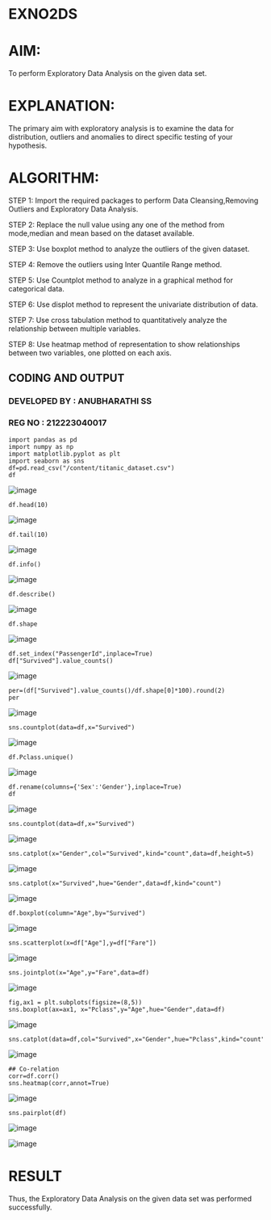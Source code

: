 # EXNO2DS
# AIM:
To perform Exploratory Data Analysis on the given data set.
      
# EXPLANATION:
  The primary aim with exploratory analysis is to examine the data for distribution, outliers and anomalies to direct specific testing of your hypothesis.
  
# ALGORITHM:
STEP 1: Import the required packages to perform Data Cleansing,Removing Outliers and Exploratory Data Analysis.

STEP 2: Replace the null value using any one of the method from mode,median and mean based on the dataset available.

STEP 3: Use boxplot method to analyze the outliers of the given dataset.

STEP 4: Remove the outliers using Inter Quantile Range method.

STEP 5: Use Countplot method to analyze in a graphical method for categorical data.

STEP 6: Use displot method to represent the univariate distribution of data.

STEP 7: Use cross tabulation method to quantitatively analyze the relationship between multiple variables.

STEP 8: Use heatmap method of representation to show relationships between two variables, one plotted on each axis.

## CODING AND OUTPUT

### DEVELOPED BY : ANUBHARATHI SS
### REG NO : 212223040017


```
import pandas as pd
import numpy as np
import matplotlib.pyplot as plt
import seaborn as sns
df=pd.read_csv("/content/titanic_dataset.csv")
df
```
![image](https://github.com/user-attachments/assets/da11e46d-1fa9-4206-a096-7ca38ca93138)
```
df.head(10)
```
![image](https://github.com/user-attachments/assets/c5bdf8ac-bf0d-4dd5-a9c3-594564348ff6)
```
df.tail(10)
```
![image](https://github.com/user-attachments/assets/5a1102e2-cc2b-4715-8db8-835347ab67db)
```
df.info()
```
![image](https://github.com/user-attachments/assets/19b25e01-b764-4b6f-89e6-8fa2692a25fa)
```
df.describe()
```
![image](https://github.com/user-attachments/assets/0374a6bd-4ac4-4179-9cf5-e7ba10521154)
```
df.shape
```
![image](https://github.com/user-attachments/assets/ffa2cbde-65f4-43b4-93a2-2b59cfba58a4)
```
df.set_index("PassengerId",inplace=True)
df["Survived"].value_counts()
```
![image](https://github.com/user-attachments/assets/f7d5e877-dd40-4d5e-be50-066c9c0032bd)
```
per=(df["Survived"].value_counts()/df.shape[0]*100).round(2)
per
```
![image](https://github.com/user-attachments/assets/c06bafaa-d0fe-4d8d-824b-a70831bc82dd)
```
sns.countplot(data=df,x="Survived")
```
![image](https://github.com/user-attachments/assets/249d6127-dce2-4d0f-80b3-3ec6cd2aefdb)
```
df.Pclass.unique()
```
![image](https://github.com/user-attachments/assets/90183f2f-c6a0-4892-bdc7-9cce2dc479dc)

```
df.rename(columns={'Sex':'Gender'},inplace=True)
df
```
![image](https://github.com/user-attachments/assets/c21866e5-b2cc-4557-aed7-dafb6b224edc)
```
sns.countplot(data=df,x="Survived")
```
![image](https://github.com/user-attachments/assets/b06eb160-3887-4b8c-9563-88cfd870c05a)
```
sns.catplot(x="Gender",col="Survived",kind="count",data=df,height=5)
```
![image](https://github.com/user-attachments/assets/30d21430-55f4-42cb-924c-a13909fd8027)
```
sns.catplot(x="Survived",hue="Gender",data=df,kind="count")
```
![image](https://github.com/user-attachments/assets/c70f3e59-263d-4dd5-808c-549ff511ae3c)
```
df.boxplot(column="Age",by="Survived")
```
![image](https://github.com/user-attachments/assets/b958388f-a96e-4993-ad68-b4131cb83bcf)
```
sns.scatterplot(x=df["Age"],y=df["Fare"])
```
![image](https://github.com/user-attachments/assets/e74dcf08-fe27-41b5-9438-5d78bb711cbb)
```
sns.jointplot(x="Age",y="Fare",data=df)
```
![image](https://github.com/user-attachments/assets/04bd92ad-d0e5-4be8-a904-d935589d5b9b)

```
fig,ax1 = plt.subplots(figsize=(8,5))
sns.boxplot(ax=ax1, x="Pclass",y="Age",hue="Gender",data=df)
```
![image](https://github.com/user-attachments/assets/03485e50-90ac-4a38-a3f9-02a01be83c78)
```
sns.catplot(data=df,col="Survived",x="Gender",hue="Pclass",kind="count")
```
![image](https://github.com/user-attachments/assets/e57e79ae-65c3-410c-8c77-62dfba5b9af3)
```
## Co-relation
corr=df.corr()
sns.heatmap(corr,annot=True)
```
![image](https://github.com/user-attachments/assets/4ff74237-9ee9-4c65-98ea-4751db167a76)
```
sns.pairplot(df)
```
![image](https://github.com/user-attachments/assets/9ae10350-e571-4c05-b270-afafd56c3200)

![image](https://github.com/user-attachments/assets/49e671af-9496-473d-83b3-b48a433c23a9)

# RESULT
Thus, the Exploratory Data Analysis on the given data set was performed successfully.
